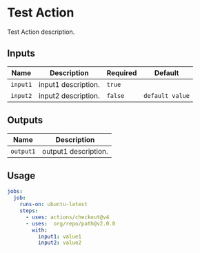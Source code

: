 # <!--name-->Test Action<!--/ name-->
<!--description-->Test Action description.<!--/description-->

## Inputs
<!--  inputs  -->
| Name     | Description         | Required | Default         |
|----------|---------------------|----------|-----------------|
| `input1` | input1 description. | `true`   | ` `             |
| `input2` | input2 description. | `false`  | `default value` |
<!--/inputs-->

## Outputs
<!--outputs-->
| Name      | Description          |
|-----------|----------------------|
| `output1` | output1 description. |
<!--/outputs-->

## Usage
<!--usage action="org/repo/path" version="env:VERSION"-->
```yaml
jobs:
  job:
    runs-on: ubuntu-latest
    steps:
      - uses: actions/checkout@v4
      - uses:  org/repo/path@v2.0.0
        with:
          input1: value1
          input2: value2
```
<!--/usage-->
